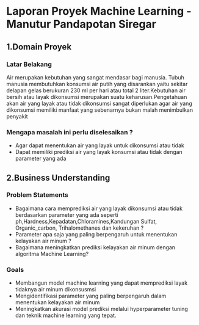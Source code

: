 # Laporan Proyek Machine Learning - Manutur Pandapotan Siregar
## 1.Domain Proyek
### Latar Belakang

Air merupakan kebutuhan yang sangat mendasar bagi manusia. Tubuh manusia membutuhkan konsumsi air putih yang disarankan yaitu sekitar delapan gelas berukuran 230 ml per hari atau total 2 liter.Kebutuhan air bersih atau layak dikonsumsi merupakan suatu keharusan.Pengetahuan akan air yang layak atau tidak dikonsumsi sangat diperlukan agar air yang dikonsumsi memiliki manfaat yang sebenarnya bukan malah menimbulkan penyakit
 ### Mengapa masalah ini perlu diselesaikan ?
- Agar dapat menentukan air yang layak untuk dikonsumsi atau tidak
- Dapat memiliki prediksi air yang layak konsumsi atau tidak dengan parameter yang ada

## 2.Business Understanding
### Problem Statements

- Bagaimana cara memprediksi air yang layak dikonsumsi atau tidak berdasarkan parameter yang ada seperti ph,Hardness,Kepadatan,Chloramines,Kandungan  Sulfat, Organic_carbon, Trihalomethanes dan kekeruhan ?
- Parameter apa saja yang paling berpengaruh untuk menentukan kelayakan air minum ?
- Bagaimana meningkatkan prediksi kelayakan air minum dengan algoritma Machine Learning?
### Goals

- Membangun model machine learning yang dapat memprediksi layak tidaknya air minum dikonsusmsi
- Mengidentifikasi parameter yang paling berpengaruh dalam menentukan kelayakan air minum
- Meningkatkan akurasi model prediksi melalui hyperparameter tuning dan teknik machine learning yang tepat.

